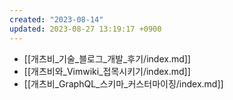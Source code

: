 ```yaml
---
created: "2023-08-14"
updated: 2023-08-27 13:19:17 +0900
---
```


- [[개츠비_기술_블로그_개발_후기/index.md]]
- [[개츠비와_Vimwiki_접목시키기/index.md]]
- [[개츠비_GraphQL_스키마_커스터마이징/index.md]]
